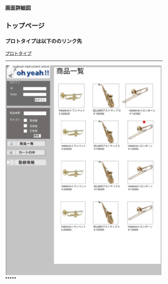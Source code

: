 ### 画面詳細図
## トップページ
### プロトタイプは以下ののリンク先
[プロトタイプ](https://www.figma.com/file/iaUkUhR6J7teMcIpetyOoT/Untitled?node-id=6%3A64)
*****
<img src="../img/toppage.png" width="500">
*****
